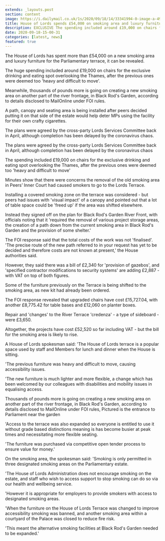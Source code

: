 ```yaml
---
extends: _layouts.post
section: content
image: https://i.dailymail.co.uk/1s/2020/09/18/14/33341994-0-image-a-49_1600436108996.jpg 
title: House of Lords spends £54,000 on smoking area and luxury furniture 
description: EXCLUSIVE The spending included around £19,000 on chairs for the River Terrace overlooking the Thames, after the previous ones were deemed too heavy and difficult to move. 
date: 2020-09-18-15-00-31 
categories: [latest, news] 
featured: true 
--- 
```

The House of Lords has spent more than £54,000 on a new smoking area and luxury furniture for the Parliamentary terrace, it can be revealed.

The huge spending included around £19,000 on chairs for the exclusive drinking and eating spot overlooking the Thames, after the previous ones were deemed too 'heavy and difficult to move'.

Meanwhile, thousands of pounds more is going on creating a new smoking area on another part of the river frontage, in Black Rod's Garden, according to details disclosed to MailOnline under FOI rules. 

A path, canopy and seating area is being installed after peers decided putting it on that side of the estate would help deter MPs using the facility for their own crafty cigarettes. 

The plans were agreed by the cross-party Lords Services Committee back in April, although completion has been delayed by the coronavirus chaos.

The plans were agreed by the cross-party Lords Services Committee back in April, although completion has been delayed by the coronavirus chaos

The spending included £19,000 on chairs for the exclusive drinking and eating spot overlooking the Thames, after the previous ones were deemed too 'heavy and difficult to move'

Minutes show that there were concerns the removal of the old smoking area in Peers’ Inner Court had caused smokers to go to the Lords Terrace.

Installing a covered smoking zone on the terrace was considered - but peers had issues with 'visual impact' of a canopy and pointed out that a lot of table space could be 'freed up' if the area was shifted elsewhere.

Instead they signed off on the plan for Black Rod's Garden River Front, with officials noting that it 'required the removal of various project storage areas, the creation of a path down from the current smoking area in Black Rod's Garden and the provision of some shelter.' 

The FOI response said that the total costs of the work was not 'finalised'. 'The precise route of the new path referred to in your request has yet to be decided and therefore costs are not known at present,' the House authorities said.

However, they said there was a bill of £2,340 for 'provision of gazebos', and 'specified contractor modifications to security systems' are adding £2,887 - with VAT on top of both figures.

Some of the furniture previously on the Terrace is being shifted to the smoking area, as new kit had already been ordered.

The FOI response revealed that upgraded chairs have cost £15,727.04, with another £8,775.42 for table bases and £12,060 on planter boxes.

Repair and 'changes' to the River Terrace 'credenza' - a type of sideboard - were £3,650.

Altogether, the projects have cost £52,520 so far including VAT - but the bill for the smoking area is likely to rise.

A House of Lords spokesman said: 'The House of Lords terrace is a popular space used by staff and Members for lunch and dinner when the House is sitting. 

'The previous furniture was heavy and difficult to move, causing accessibility issues. 

'The new furniture is much lighter and more flexible, a change which has been welcomed by our colleagues with disabilities and mobility issues in equalising access. 

Thousands of pounds more is going on creating a new smoking area on another part of the river frontage, in Black Rod's Garden, according to details disclosed to MailOnline under FOI rules, Pictured is the entrance to Parliament near the garden

'Access to the terrace was also expanded so everyone is entitled to use it without grade based distinctions meaning is has become busier at peak times and necessitating more flexible seating. 

'The furniture was purchased via competitive open tender process to ensure value for money.'

On the smoking area, the spokesman said: 'Smoking is only permitted in three designated smoking areas on the Parliamentary estate. 

'The House of Lords Administration does not encourage smoking on the estate, and staff who wish to access support to stop smoking can do so via our health and wellbeing service. 

'However it is appropriate for employers to provide smokers with access to designated smoking areas. 

'When the furniture on the House of Lords Terrace was changed to improve accessibility smoking was banned, and another smoking area within a courtyard of the Palace was closed to reduce fire risk. 

'This meant the alternative smoking facilities at Black Rod's Garden needed to be expanded.'

